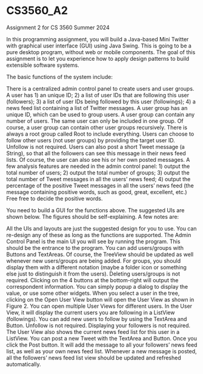 # CS3560_A2
Assignment 2 for CS 3560 Summer 2024

In this programming assignment, you will build a Java-based Mini Twitter with graphical user interface (GUI) using Java Swing. This is going to be a pure desktop program, without web or mobile components. The goal of this assignment is to let you experience how to apply design patterns to build extensible software systems.

The basic functions of the system include:

There is a centralized admin control panel to create users and user groups.
A user has 1) an unique ID; 2) a list of user IDs that are following this user (followers); 3) a list of user IDs being followed by this user (followings); 4) a news feed list containing a list of Twitter messages.
A user group has an unique ID, which can be used to group users. A user group can contain any number of users. The same user can only be included in one group. Of course, a user group can contain other user groups recursively. There is always a root group called Root to include everything.
Users can choose to follow other users (not user groups) by providing the target user ID. Unfollow is not required.
Users can also post a short Tweet message (a String), so that all the followers can see this message in their news feed lists. Of course, the user can also see his or her own posted messages.
A few analysis features are needed in the admin control panel: 1) output the total number of users; 2) output the total number of groups; 3) output the total number of Tweet messages in all the users’ news feed; 4) output the percentage of the positive Tweet messages in all the users’ news feed (the message containing positive words, such as good, great, excellent, etc.) Free free to decide the positive words.

You need to build a GUI for the functions above. The suggested UIs are shown below. The figures should be self-explaining. A few notes are:

All the UIs and layouts are just the suggested design for you to use. You can re-design any of these as long as the functions are supported.
The Admin Control Panel is the main UI you will see by running the program. This should be the entrance to the program.
You can add users/groups with Buttons and TextAreas. Of course, the TreeView should be updated as well whenever new users/groups are being added. 
For groups, you should display them with a different notation (maybe a folder icon or something else just to distinguish it from the users). 
Deleting users/groups is not required.
Clicking on the 4 buttons at the bottom-right will output the correspondent information. You can simply popup a dialog to display the value, or use some other widgets.
When you select a user in the tree, clicking on the Open User View button will open the User View as shown in Figure 2. You can open multiple User Views for different users.
In the User View, it will display the current users you are following in a ListView (followings). You can add new users to follow by using the TextArea and Button. Unfollow is not required. Displaying your followers is not required.
The User View also shows the current news feed list for this user in a ListView.
You can post a new Tweet with the TextArea and Button. Once you click the Post button. It will add the message to all your followers’ news feed list, as well as your own news feed list.
Whenever a new message is posted, all the followers’ news feed list view should be updated and refreshed automatically.
